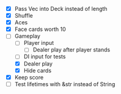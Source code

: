 - [x] Pass Vec<Card> into Deck instead of length
- [x] Shuffle
- [x] Aces
- [x] Face cards worth 10
- [ ] Gameplay
  - [ ] Player input
    - [ ] Dealer play after player stands
  - [ ] DI input for tests
  - [x] Dealer play
  - [x] Hide cards
- [x] Keep score
- [ ] Test lifetimes with &str instead of String
